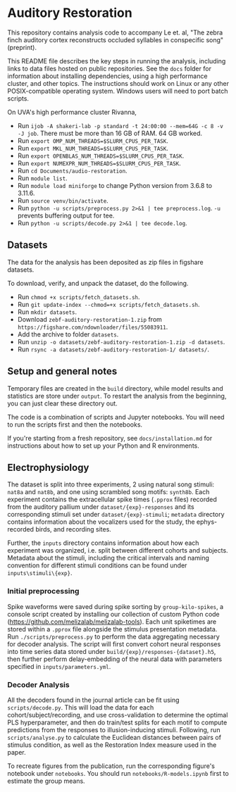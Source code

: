 # Auditory Restoration

This repository contains analysis code to accompany Le et. al, "The zebra finch auditory cortex reconstructs occluded syllables in conspecific song" (preprint).

This README file describes the key steps in running the analysis, including links to data files hosted on public repositories. See the `docs` folder for information about installing dependencies, using a high performance cluster, and other topics. The instructions should work on Linux or any other POSIX-compatible operating system. Windows users will need to port batch scripts.

On UVA's high performance cluster Rivanna,
- Run `ijob -A shakeri-lab -p standard -t 24:00:00 --mem=64G -c 8 -v -J job`. There must be more than 16 GB of RAM. 64 GB worked.
- Run `export OMP_NUM_THREADS=$SLURM_CPUS_PER_TASK`.
- Run `export MKL_NUM_THREADS=$SLURM_CPUS_PER_TASK`.
- Run `export OPENBLAS_NUM_THREADS=$SLURM_CPUS_PER_TASK`.
- Run `export NUMEXPR_NUM_THREADS=$SLURM_CPUS_PER_TASK`.
- Run `cd Documents/audio-restoration`.
- Run `module list`.
- Run `module load miniforge` to change Python version from 3.6.8 to 3.11.6.
- Run `source venv/bin/activate`.
- Run `python -u scripts/preprocess.py 2>&1 | tee preprocess.log`. `-u` prevents buffering output for tee.
- Run `python -u scripts/decode.py 2>&1 | tee decode.log`.

## Datasets

The data for the analysis has been deposited as zip files in figshare datasets.

To download, verify, and unpack the dataset, do the following.
- Run `chmod +x scripts/fetch_datasets.sh`.
- Run `git update-index --chmod=+x scripts/fetch_datasets.sh`.
- Run `mkdir datasets`.
- Download `zebf-auditory-restoration-1.zip` from `https://figshare.com/ndownloader/files/55083911`.
- Add the archive to folder `datasets`.
- Run `unzip -o datasets/zebf-auditory-restoration-1.zip -d datasets`.
- Run `rsync -a datasets/zebf-auditory-restoration-1/ datasets/`.

## Setup and general notes

Temporary files are created in the `build` directory, while model results and statistics are store under `output`. To restart the analysis from the beginning, you can just clear these directory out.

The code is a combination of scripts and Jupyter notebooks. You will need to run the scripts first and then the notebooks.

If you're starting from a fresh repository, see `docs/installation.md` for instructions about how to set up your Python and R environments.

## Electrophysiology

The dataset is split into three experiments, 2 using natural song stimuli: `nat8a` and `nat8b`, and one using scrambled song motifs: `synth8b`. Each experiment contains the extracellular spike times (`.pprox` files) recorded from the auditory pallium under `dataset/{exp}-responses` and its corresponding stimuli set under `dataset/{exp}-stimuli`; `metadata` directory contains information about the vocalizers used for the study, the ephys-recorded birds, and recording sites. 

Further, the `inputs` directory contains information about how each experiment was organized, i.e. split between different cohorts and subjects. Metadata about the stimuli, including the critical intervals and naming convention for different stimuli conditions can be found under `inputs\stimuli\{exp}`.

### Initial preprocessing

Spike waveforms were saved during spike sorting by `group-kilo-spikes`, a console script created by installing our collection of custom Python code (https://github.com/melizalab/melizalab-tools). Each unit spiketimes are stored within a `.pprox` file alongside the stimulus presentation metadata. Run `./scripts/preprocess.py` to perform the data aggregating necessary for decoder analysis. The script will first convert cohort neural responses into time series data stored under `build/{exp}/responses-{dataset}.h5`, then further perform delay-embedding of the neural data with parameters specified in `inputs/parameters.yml`.

### Decoder Analysis

All the decoders found in the journal article can be fit using `scripts/decode.py`. This will load the data for each cohort/subject/recording, and use cross-validation to determine the optimal PLS hyperparameter, and then do train/test splits for each motif to compute predictions from the responses to illusion-inducing stimuli. Following, run `scripts/analyse.py` to calculate the Euclidean distances between pairs of stimulus condition, as well as the Restoration Index measure used in the paper.

To recreate figures from the publication, run the corresponding figure's notebook under `notebooks`. You should run `notebooks/R-models.ipynb` first to estimate the group means.